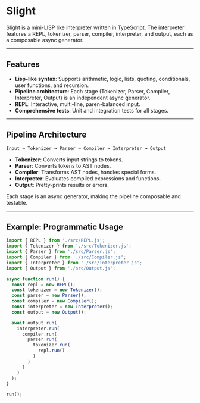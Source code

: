 # Slight

Slight is a mini-LISP like interpreter written in TypeScript. The interpreter features a REPL, tokenizer, parser, compiler, interpreter, and output, each as a composable async generator.

---

## Features
- **Lisp-like syntax**: Supports arithmetic, logic, lists, quoting, conditionals, user functions, and recursion.
- **Pipeline architecture**: Each stage (Tokenizer, Parser, Compiler, Interpreter, Output) is an independent async generator.
- **REPL**: Interactive, multi-line, paren-balanced input.
- **Comprehensive tests**: Unit and integration tests for all stages.

---

## Pipeline Architecture

```
Input → Tokenizer → Parser → Compiler → Interpreter → Output
```
- **Tokenizer**: Converts input strings to tokens.
- **Parser**: Converts tokens to AST nodes.
- **Compiler**: Transforms AST nodes, handles special forms.
- **Interpreter**: Evaluates compiled expressions and functions.
- **Output**: Pretty-prints results or errors.

Each stage is an async generator, making the pipeline composable and testable.

---

## Example: Programmatic Usage

```ts
import { REPL } from './src/REPL.js';
import { Tokenizer } from './src/Tokenizer.js';
import { Parser } from './src/Parser.js';
import { Compiler } from './src/Compiler.js';
import { Interpreter } from './src/Interpreter.js';
import { Output } from './src/Output.js';

async function run() {
  const repl = new REPL();
  const tokenizer = new Tokenizer();
  const parser = new Parser();
  const compiler = new Compiler();
  const interpreter = new Interpreter();
  const output = new Output();

  await output.run(
    interpreter.run(
      compiler.run(
        parser.run(
          tokenizer.run(
            repl.run()
          )
        )
      )
    )
  );
}

run();
```
